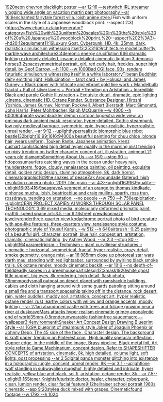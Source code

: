[1920](https://www.ebank.nz/aiartgenerator?category=1920)[neon chevron blacklight poster —ar 12:16 —test](https://www.ebank.nz/aiartgenerator?category=neon%20chevron%20blacklight%20poster%20%E2%80%94ar%2012%3A16%20%E2%80%94test)[twitch IRL streamer vlogging wide angle on vacation martin parr photography --ar 16:9](https://www.ebank.nz/aiartgenerator?category=twitch%20IRL%20streamer%20vlogging%20wide%20angle%20on%20vacation%20martin%20parr%20photography%20--ar%2016%3A9)[enchanted fairytale forest villa. loish anime style.](https://www.ebank.nz/aiartgenerator?category=enchanted%20fairytale%20forest%20villa.%20loish%20anime%20style.)[Fish with uniform scales in the style of a Japanese woodblock print. --aspect 2:3](https://www.ebank.nz/aiartgenerator?category=Fish%20with%20uniform%20scales%20in%20the%20style%20of%20a%20Japanese%20woodblock%20print.%20--aspect%202%3A3)[--hd](https://www.ebank.nz/aiartgenerator?category=--hd)[20:12](https://www.ebank.nz/aiartgenerator?category=20%3A12)[equipment](https://www.ebank.nz/aiartgenerator?category=equipment)[](https://www.ebank.nz/aiartgenerator?category=)[11:16](https://www.ebank.nz/aiartgenerator?category=11%3A16)[Luxury Goat, Cyberpunk, HD, 4k, 35mm, dark, realistic](https://www.ebank.nz/aiartgenerator?category=Luxury%20Goat%2C%20Cyberpunk%2C%20HD%2C%204k%2C%2035mm%2C%20dark%2C%20realistic)[a simulacrum witnessing itself](https://www.ebank.nz/aiartgenerator?category=a%20simulacrum%20witnessing%20itself)[3:2](https://www.ebank.nz/aiartgenerator?category=3%3A2)[5:3](https://www.ebank.nz/aiartgenerator?category=5%3A3)[16:9](https://www.ebank.nz/aiartgenerator?category=16%3A9)[rchitecture model,butterfly, marble,wave architecture](https://www.ebank.nz/aiartgenerator?category=rchitecture%20model%2Cbutterfly%2C%20marble%2Cwave%20architecture)[3:4](https://www.ebank.nz/aiartgenerator?category=3%3A4)[demonic energy crucifixtion  666 dramatic lighting   extremely detailed, insanely  detailed cinematic lighting 3 demonic horses](https://www.ebank.nz/aiartgenerator?category=demonic%20energy%20crucifixtion%20%20666%20dramatic%20lighting%20%20%20extremely%20detailed%2C%20insanely%20%20detailed%20cinematic%20lighting%203%20demonic%20horses)[3:2](https://www.ebank.nz/aiartgenerator?category=3%3A2)[space](https://www.ebank.nz/aiartgenerator?category=space)[symmetrical portrait, girl, red curly hair, freckles, super high detail, by Geof Darrow, --h 1100 --w 1000](https://www.ebank.nz/aiartgenerator?category=symmetrical%20portrait%2C%20girl%2C%20red%20curly%20hair%2C%20freckles%2C%20super%20high%20detail%2C%20by%20Geof%20Darrow%2C%20--h%201100%20--w%201000)[Bad CGI face, 90s, render](https://www.ebank.nz/aiartgenerator?category=Bad%20CGI%20face%2C%2090s%2C%20render)[a futuristic simulacrum witnessing itself in a white laboratory](https://www.ebank.nz/aiartgenerator?category=a%20futuristic%20simulacrum%20witnessing%20itself%20in%20a%20white%20laboratory)[Tibetan Buddhist deity emitting light, Hallucination + tarot card + by Hokusai and James Gurney + Black paper with Intricate and vibrant gold line work + Mandelbulb fractal + Full of silver layers + Portrait +Trending on Artstation + Incredible Black and purple Gothic Illustration + Exquisite detail, dramatic, epic lighting ,cinema, cinematic HD, Octane Render, Substance Designer, Hiroshi Yoshida, James Gurney, Norman Rockwell, Albert Bierstadt, Marc Simonetti, John Harris, Peter Mohrbacher, Ralph McQuarrie --w 4000 --h 6000](https://www.ebank.nz/aiartgenerator?category=Tibetan%20Buddhist%20deity%20emitting%20light%2C%20Hallucination%20%2B%20tarot%20card%20%2B%20by%20Hokusai%20and%20James%20Gurney%20%2B%20Black%20paper%20with%20Intricate%20and%20vibrant%20gold%20line%20work%20%2B%20Mandelbulb%20fractal%20%2B%20Full%20of%20silver%20layers%20%2B%20Portrait%20%2BTrending%20on%20Artstation%20%2B%20Incredible%20Black%20and%20purple%20Gothic%20Illustration%20%2B%20Exquisite%20detail%2C%20dramatic%2C%20epic%20lighting%20%2Ccinema%2C%20cinematic%20HD%2C%20Octane%20Render%2C%20Substance%20Designer%2C%20Hiroshi%20Yoshida%2C%20James%20Gurney%2C%20Norman%20Rockwell%2C%20Albert%20Bierstadt%2C%20Marc%20Simonetti%2C%20John%20Harris%2C%20Peter%20Mohrbacher%2C%20Ralph%20McQuarrie%20--w%204000%20--h%206000)[6:4](https://www.ebank.nz/aiartgenerator?category=6%3A4)[pirate swashbuckler demon cartoon logo](https://www.ebank.nz/aiartgenerator?category=pirate%20swashbuckler%20demon%20cartoon%20logo)[extra wide view. an ominous dark ancient mask. respirator. hyper-detailed. Gothic steampunk. low poly medieval baroque. symmetric. epic. hyper-realistic. hyperrealistic. unreal render. --ar 9:12 --uplight](https://www.ebank.nz/aiartgenerator?category=extra%20wide%20view.%20an%20ominous%20dark%20ancient%20mask.%20respirator.%20hyper-detailed.%20Gothic%20steampunk.%20low%20poly%20medieval%20baroque.%20symmetric.%20epic.%20hyper-realistic.%20hyperrealistic.%20unreal%20render.%20--ar%209%3A12%20--uplight)[hyperrealistic biomorphic blue robot beatle](https://www.ebank.nz/aiartgenerator?category=hyperrealistic%20biomorphic%20blue%20robot%20beatle)[132](https://www.ebank.nz/aiartgenerator?category=132)[bright](https://www.ebank.nz/aiartgenerator?category=bright)[16:9](https://www.ebank.nz/aiartgenerator?category=16%3A9)[9:16](https://www.ebank.nz/aiartgenerator?category=9%3A16)[16:9](https://www.ebank.nz/aiartgenerator?category=16%3A9)[4000](https://www.ebank.nz/aiartgenerator?category=4000)[a beautiful painting for chuu chloe ,blonde hair, wears uniform, Touken Ranbu,Japanese animation, krenz cushart,sophisticated,high detail,hyper quality,in the morning mist,trending on pixiv,trending on twitter,character concept art, illustration, animeart,21 years old,](https://www.ebank.nz/aiartgenerator?category=a%20beautiful%20painting%20for%20chuu%20chloe%20%2Cblonde%20hair%2C%20wears%20uniform%2C%20Touken%20Ranbu%2CJapanese%20animation%2C%20krenz%20cushart%2Csophisticated%2Chigh%20detail%2Chyper%20quality%2Cin%20the%20morning%20mist%2Ctrending%20on%20pixiv%2Ctrending%20on%20twitter%2Ccharacter%20concept%20art%2C%20illustration%2C%20animeart%2C21%20years%20old%2C)[diamants](https://www.ebank.nz/aiartgenerator?category=diamants)[Something About Us --ar 16:9 --stop 90 --hd](https://www.ebank.nz/aiartgenerator?category=Something%20About%20Us%20--ar%2016%3A9%20--stop%2090%20--hd)[opossum](https://www.ebank.nz/aiartgenerator?category=opossum)[surfers catching waves in the ocean under heavy rain, thunderstorm, foggy, cloudy, renaissance painting, oil painting, exquisite detail, golden ratio design, stunning atmosphere, 8k, dark horror, cinematographic](https://www.ebank.nz/aiartgenerator?category=surfers%20catching%20waves%20in%20the%20ocean%20under%20heavy%20rain%2C%20thunderstorm%2C%20foggy%2C%20cloudy%2C%20renaissance%20painting%2C%20oil%20painting%2C%20exquisite%20detail%2C%20golden%20ratio%20design%2C%20stunning%20atmosphere%2C%208k%2C%20dark%20horror%2C%20cinematographic)[16:9](https://www.ebank.nz/aiartgenerator?category=16%3A9)[the snakes of peace](https://www.ebank.nz/aiartgenerator?category=the%20snakes%20of%20peace)[Zak Arogundade Gaterud, high resolution camera photo, 2019, film grain --ar 4:3](https://www.ebank.nz/aiartgenerator?category=Zak%20Arogundade%20Gaterud%2C%20high%20resolution%20camera%20photo%2C%202019%2C%20film%20grain%20--ar%204%3A3)[--uplight](https://www.ebank.nz/aiartgenerator?category=--uplight)[16:9](https://www.ebank.nz/aiartgenerator?category=16%3A9)[16:9](https://www.ebank.nz/aiartgenerator?category=16%3A9)[quality](https://www.ebank.nz/aiartgenerator?category=quality)[—uplight](https://www.ebank.nz/aiartgenerator?category=%E2%80%94uplight)[16:9](https://www.ebank.nz/aiartgenerator?category=16%3A9)[3:4](https://www.ebank.nz/aiartgenerator?category=3%3A4)[16:9](https://www.ebank.nz/aiartgenerator?category=16%3A9)[seagrave](https://www.ebank.nz/aiartgenerator?category=seagrave)[A segment of an orange,by thomas kindkade, alphonse mucha, loish, beatriceblue and craig mullins, sparth, ross tran, rossdraws, trending on artstation, --no people --w 750 --h 750](https://www.ebank.nz/aiartgenerator?category=A%20segment%20of%20an%20orange%2Cby%20thomas%20kindkade%2C%20alphonse%20mucha%2C%20loish%2C%20beatriceblue%20and%20craig%20mullins%2C%20sparth%2C%20ross%20tran%2C%20rossdraws%2C%20trending%20on%20artstation%2C%20--no%20people%20--w%20750%20--h%20750)[exploitation](https://www.ebank.nz/aiartgenerator?category=exploitation)[--uplight](https://www.ebank.nz/aiartgenerator?category=--uplight)[CERN PROJECT XAPIEN AI WORKS THROUGH SOLAR PANEL TECHNOLOGY::3.69 mixed media, molecularly deformed prismatic paint, graffiti, speed space art::3.5 --ar 9:16](https://www.ebank.nz/aiartgenerator?category=CERN%20PROJECT%20XAPIEN%20AI%20WORKS%20THROUGH%20SOLAR%20PANEL%20TECHNOLOGY%3A%3A3.69%20mixed%20media%2C%20molecularly%20deformed%20prismatic%20paint%2C%20graffiti%2C%20speed%20space%20art%3A%3A3.5%20--ar%209%3A16)[street,](https://www.ebank.nz/aiartgenerator?category=street%2C)[crewdson](https://www.ebank.nz/aiartgenerator?category=crewdson)[maze jewelry](https://www.ebank.nz/aiartgenerator?category=maze%20jewelry)[render](https://www.ebank.nz/aiartgenerator?category=render)[three-quarter view kodachrome portrait photo of bird creature with ape-like features, three-quarters view, renaissance style costume, photographic style of Yousuf Karsh, --w 512 --h 640](https://www.ebank.nz/aiartgenerator?category=three-quarter%20view%20kodachrome%20portrait%20photo%20of%20bird%20creature%20with%20ape-like%20features%2C%20three-quarters%20view%2C%20renaissance%20style%20costume%2C%20photographic%20style%20of%20Yousuf%20Karsh%2C%20--w%20512%20--h%20640)[airbrush ::0.25 painting of a beautiful girl, character, portrait, blue hair, concept art, artstation, dramatic, cinematic lighting, by Ashley Wood. --ar 2:3 --stop 80 --uplight](https://www.ebank.nz/aiartgenerator?category=airbrush%20%3A%3A0.25%20painting%20of%20a%20beautiful%20girl%2C%20character%2C%20portrait%2C%20blue%20hair%2C%20concept%20art%2C%20artstation%2C%20dramatic%2C%20cinematic%20lighting%2C%20by%20Ashley%20Wood.%20--ar%202%3A3%20--stop%2080%20--uplight)[f64](https://www.ebank.nz/aiartgenerator?category=f64)[parametricism :: Tectonism :: giant curvilinear structures :: cinematic :: horizontal, symmetrical, fractal, hyper realistic, crazy detail, smoke geometry, orange mist  --ar 16:9](https://www.ebank.nz/aiartgenerator?category=parametricism%20%3A%3A%20Tectonism%20%3A%3A%20giant%20curvilinear%20structures%20%3A%3A%20cinematic%20%3A%3A%20horizontal%2C%20symmetrical%2C%20fractal%2C%20hyper%20realistic%2C%20crazy%20detail%2C%20smoke%20geometry%2C%20orange%20mist%20%20--ar%2016%3A9)[85mm close up photoreal star wars darth maul standing with red lightsaber, surrounded by swirling black smoke trails, 8k octane render, moody cinematic backlit, --ar 10:6 --no depth-of-field](https://www.ebank.nz/aiartgenerator?category=85mm%20close%20up%20photoreal%20star%20wars%20darth%20maul%20standing%20with%20red%20lightsaber%2C%20surrounded%20by%20swirling%20black%20smoke%20trails%2C%208k%20octane%20render%2C%20moody%20cinematic%20backlit%2C%20--ar%2010%3A6%20--no%20depth-of-field)[deadly spores in a greenhouse](https://www.ebank.nz/aiartgenerator?category=deadly%20spores%20in%20a%20greenhouse)[particles](https://www.ebank.nz/aiartgenerator?category=particles)[girl](https://www.ebank.nz/aiartgenerator?category=girl)[2:3](https://www.ebank.nz/aiartgenerator?category=2%3A3)[mask](https://www.ebank.nz/aiartgenerator?category=mask)[1920](https://www.ebank.nz/aiartgenerator?category=1920)[white ghost little puppet, big eyes, 8k rendering, high detail, flash photo, 35mm](https://www.ebank.nz/aiartgenerator?category=white%20ghost%20little%20puppet%2C%20big%20eyes%2C%208k%20rendering%2C%20high%20detail%2C%20flash%20photo%2C%2035mm)[moody](https://www.ebank.nz/aiartgenerator?category=moody)[small outpost on desert planet with ramshackle buildings, cables and cloth hanging around with some guards patroling sitting around a small fire and a transport spaceship taking off in the distance, rock desert, rain, water puddles, muddy soil, artstation, concept art, hyper realistic, octane render, rust, earthy colors with yellow and orange accents, moody lighting, --ar 2:1](https://www.ebank.nz/aiartgenerator?category=small%20outpost%20on%20desert%20planet%20with%20ramshackle%20buildings%2C%20cables%20and%20cloth%20hanging%20around%20with%20some%20guards%20patroling%20sitting%20around%20a%20small%20fire%20and%20a%20transport%20spaceship%20taking%20off%20in%20the%20distance%2C%20rock%20desert%2C%20rain%2C%20water%20puddles%2C%20muddy%20soil%2C%20artstation%2C%20concept%20art%2C%20hyper%20realistic%2C%20octane%20render%2C%20rust%2C%20earthy%20colors%20with%20yellow%20and%20orange%20accents%2C%20moody%20lighting%2C%20--ar%202%3A1)[an abandoned castle with trees and foliage growing near a river at dusk](https://www.ebank.nz/aiartgenerator?category=an%20abandoned%20castle%20with%20trees%20and%20foliage%20growing%20near%20a%20river%20at%20dusk)[cave](https://www.ebank.nz/aiartgenerator?category=cave)[Mars attacks hyper realism cinematic grimey apocalyptic end of world](https://www.ebank.nz/aiartgenerator?category=Mars%20attacks%20hyper%20realism%20cinematic%20grimey%20apocalyptic%20end%20of%20world)[35mm](https://www.ebank.nz/aiartgenerator?category=35mm)[-0.5](https://www.ebank.nz/aiartgenerator?category=-0.5)[render](https://www.ebank.nz/aiartgenerator?category=render)[unwearable fashion](https://www.ebank.nz/aiartgenerator?category=unwearable%20fashion)[free sauce](https://www.ebank.nz/aiartgenerator?category=free%20sauce)[macro,](https://www.ebank.nz/aiartgenerator?category=macro%2C)[--wallpaper](https://www.ebank.nz/aiartgenerator?category=--wallpaper)[3:4](https://www.ebank.nz/aiartgenerator?category=3%3A4)[environment](https://www.ebank.nz/aiartgenerator?category=environment)[it](https://www.ebank.nz/aiartgenerator?category=it)[Sneaker Art Concept Design Drawing Blueprint Style --ar 16:9](https://www.ebank.nz/aiartgenerator?category=Sneaker%20Art%20Concept%20Design%20Drawing%20Blueprint%20Style%20--ar%2016%3A9)[A blueprint of steampunk style Joker of Joaquin Phoenix or Johnny Depp,  The 45 side of the face , Character design, The background is kraft paper,  trending on Pinterest.com  , High quality specular reflection ,  Copper  edge, in the middle of the image, Brass pipeline,  Black metal foil,  Art style refer to Game Machinarium.  concept design, Refer to SHAPESHIFTER CONCEPTS  of artstation, cinematic,  8k, high detailed,  volume light,  soft lights,  post processing    --ar 3:5](https://www.ebank.nz/aiartgenerator?category=A%20blueprint%20of%20steampunk%20style%20Joker%20of%20Joaquin%20Phoenix%20or%20Johnny%20Depp%2C%20%20The%2045%20side%20of%20the%20face%20%2C%20Character%20design%2C%20The%20background%20is%20kraft%20paper%2C%20%20trending%20on%20Pinterest.com%20%20%2C%20High%20quality%20specular%20reflection%20%2C%20%20Copper%20%20edge%2C%20in%20the%20middle%20of%20the%20image%2C%20Brass%20pipeline%2C%20%20Black%20metal%20foil%2C%20%20Art%20style%20refer%20to%20Game%20Machinarium.%20%20concept%20design%2C%20Refer%20to%20SHAPESHIFTER%20CONCEPTS%20%20of%20artstation%2C%20cinematic%2C%20%208k%2C%20high%20detailed%2C%20%20volume%20light%2C%20%20soft%20lights%2C%20%20post%20processing%20%20%20%20--ar%203%3A5)[digital panda monster glitching into existence in a holographic jungle, concept, unreal render, 8K —ar 3:1 --uplight](https://www.ebank.nz/aiartgenerator?category=digital%20panda%20monster%20glitching%20into%20existence%20in%20a%20holographic%20jungle%2C%20concept%2C%20unreal%20render%2C%208K%20%E2%80%94ar%203%3A1%20--uplight)[lone wolf standing in subway](https://www.ebank.nz/aiartgenerator?category=lone%20wolf%20standing%20in%20subway)[alien mugshot, highly detailed and intricate, hyper realistic, yellow blue and black, sci fi, artstation, octane render, 8k --ar 7:5](https://www.ebank.nz/aiartgenerator?category=alien%20mugshot%2C%20highly%20detailed%20and%20intricate%2C%20hyper%20realistic%2C%20yellow%20blue%20and%20black%2C%20sci%20fi%2C%20artstation%2C%20octane%20render%2C%208k%20--ar%207%3A5)[--uplight](https://www.ebank.nz/aiartgenerator?category=--uplight)[9:16](https://www.ebank.nz/aiartgenerator?category=9%3A16)[Stoner Knights](https://www.ebank.nz/aiartgenerator?category=Stoner%20Knights)[futuristic doctor, healer, character, cyberpunk, clean, lumion render, clear facial feature](https://www.ebank.nz/aiartgenerator?category=futuristic%20doctor%2C%20healer%2C%20character%2C%20cyberpunk%2C%20clean%2C%20lumion%20render%2C%20clear%20facial%20feature)[9:12](https://www.ebank.nz/aiartgenerator?category=9%3A12)[hellraiser school portrait 1980s cinematic --asp 9:20](https://www.ebank.nz/aiartgenerator?category=hellraiser%20school%20portrait%201980s%20cinematic%20--asp%209%3A20)[style](https://www.ebank.nz/aiartgenerator?category=style)[a duck mixed with grapes. Cinematic](https://www.ebank.nz/aiartgenerator?category=a%20duck%20mixed%20with%20grapes.%20Cinematic)[found footage --w 1792 --h 1024](https://www.ebank.nz/aiartgenerator?category=found%20footage%20--w%201792%20--h%201024)